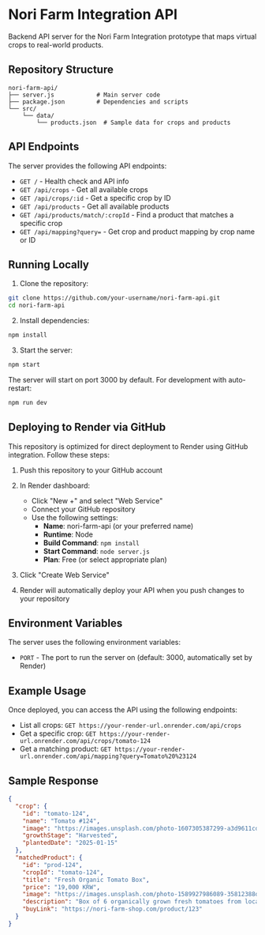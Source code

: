 # Nori Farm Integration API

Backend API server for the Nori Farm Integration prototype that maps virtual crops to real-world products.

## Repository Structure

```
nori-farm-api/
├── server.js            # Main server code
├── package.json         # Dependencies and scripts
└── src/
    └── data/
        └── products.json  # Sample data for crops and products
```

## API Endpoints

The server provides the following API endpoints:

- `GET /` - Health check and API info
- `GET /api/crops` - Get all available crops
- `GET /api/crops/:id` - Get a specific crop by ID
- `GET /api/products` - Get all available products
- `GET /api/products/match/:cropId` - Find a product that matches a specific crop
- `GET /api/mapping?query=` - Get crop and product mapping by crop name or ID

## Running Locally

1. Clone the repository:
```bash
git clone https://github.com/your-username/nori-farm-api.git
cd nori-farm-api
```

2. Install dependencies:
```bash
npm install
```

3. Start the server:
```bash
npm start
```

The server will start on port 3000 by default. For development with auto-restart:
```bash
npm run dev
```

## Deploying to Render via GitHub

This repository is optimized for direct deployment to Render using GitHub integration. Follow these steps:

1. Push this repository to your GitHub account

2. In Render dashboard:
   - Click "New +" and select "Web Service"
   - Connect your GitHub repository
   - Use the following settings:
     - **Name**: nori-farm-api (or your preferred name)
     - **Runtime**: Node
     - **Build Command**: `npm install`
     - **Start Command**: `node server.js`
     - **Plan**: Free (or select appropriate plan)

3. Click "Create Web Service"

4. Render will automatically deploy your API when you push changes to your repository

## Environment Variables

The server uses the following environment variables:

- `PORT` - The port to run the server on (default: 3000, automatically set by Render)

## Example Usage

Once deployed, you can access the API using the following endpoints:

- List all crops: `GET https://your-render-url.onrender.com/api/crops`
- Get a specific crop: `GET https://your-render-url.onrender.com/api/crops/tomato-124`
- Get a matching product: `GET https://your-render-url.onrender.com/api/mapping?query=Tomato%20%23124`

## Sample Response

```json
{
  "crop": {
    "id": "tomato-124",
    "name": "Tomato #124",
    "image": "https://images.unsplash.com/photo-1607305387299-a3d9611cd469",
    "growthStage": "Harvested",
    "plantedDate": "2025-01-15"
  },
  "matchedProduct": {
    "id": "prod-124",
    "cropId": "tomato-124",
    "title": "Fresh Organic Tomato Box",
    "price": "19,000 KRW",
    "image": "https://images.unsplash.com/photo-1589927986089-35812388d1f4",
    "description": "Box of 6 organically grown fresh tomatoes from local farms",
    "buyLink": "https://nori-farm-shop.com/product/123"
  }
}
```